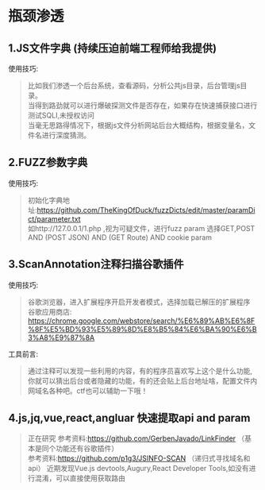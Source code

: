 # 瓶颈渗透

## 1.JS文件字典 (持续压迫前端工程师给我提供)

使用技巧:
> 比如我们渗透一个后台系统，查看源码，分析公共js目录，后台管理js目录。  
> 当得到路劲就可以进行爆破探测文件是否存在，如果存在快速捕获接口进行测试SQLI,未授权访问  
> 当毫无思路得情况下，根据js文件分析网站后台大概结构，根据变量名，文件名进行深度猜测。  

## 2.FUZZ参数字典  

使用技巧:
>初始化字典地址:https://github.com/TheKingOfDuck/fuzzDicts/edit/master/paramDict/parameter.txt  
>如http://127.0.0.1/1.php ,视为可疑文件，进行fuzz param 选择GET,POST AND (POST JSON) AND (GET Route) AND cookie param

## 3.ScanAnnotation注释扫描谷歌插件 

使用技巧:
>谷歌浏览器，进入扩展程序开启开发者模式，选择加载已解压的扩展程序  
>谷歌应用商店: https://chrome.google.com/webstore/search/%E6%89%AB%E6%8F%8F%E5%BD%93%E5%89%8D%E8%B5%84%E6%BA%90%E6%B3%A8%E9%87%8A

工具前言:
>通过注释可以发现一些利用的内容，有的程序员喜欢写上这个是什么功能,你就可以猜出后台或者隐藏的功能，有的还会贴上后台地址啥，配置文件内网域名各种吧。ctf也可以辅助一下哦！

## 4.js,jq,vue,react,angluar 快速提取api and param
> 正在研究
> 参考资料:https://github.com/GerbenJavado/LinkFinder （基本是同个功能还有谷歌插件）  
> 参考资料:https://github.com/p1g3/JSINFO-SCAN （递归式寻找域名和api）
> 近期发现Vue.js devtools,Augury,React Developer Tools,如没有进行混淆，可以直接使用获取路由  
